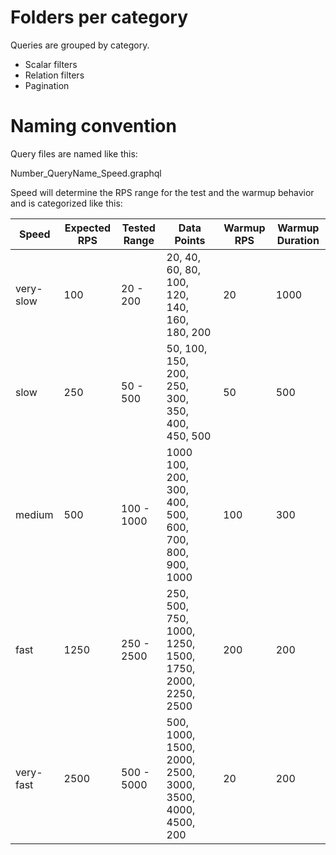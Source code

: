 # Folders per category

Queries are grouped by category. 

* Scalar filters
* Relation filters
* Pagination 


# Naming convention

Query files are named like this:

Number_QueryName_Speed.graphql

Speed will determine the RPS range for the test and the warmup behavior and is categorized like this:

| Speed  | Expected RPS | Tested Range  | Data Points | Warmup RPS  | Warmup Duration |
| ------------- | ------------- |------------- | ------------- |------------- | ------------- |
| very-slow  | 100  |20 - 200  | 20, 40, 60, 80, 100, 120, 140, 160, 180, 200 |  20| 1000  |
| slow  | 250  |50 - 500  | 50, 100, 150, 200, 250, 300, 350, 400, 450, 500 |  50| 500  |
| medium  | 500  |100 - 1000  | 1000  100, 200, 300, 400, 500, 600, 700, 800, 900, 1000 |  100| 300  |
| fast  | 1250  |250 - 2500  | 250, 500, 750, 1000, 1250, 1500, 1750, 2000, 2250, 2500 |  200| 200  |
| very-fast  | 2500  |500 - 5000  | 500, 1000, 1500, 2000, 2500, 3000, 3500, 4000, 4500, 200 |  20| 200  |




